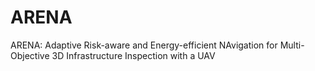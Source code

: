 # ARENA
ARENA: Adaptive Risk-aware and Energy-efficient NAvigation for Multi-Objective 3D Infrastructure Inspection with a UAV
